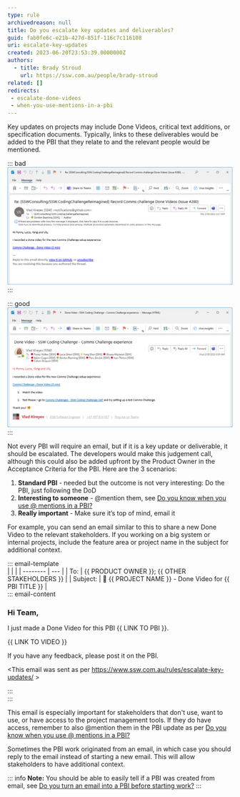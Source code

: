 ```yaml
---
type: rule
archivedreason: null
title: Do you escalate key updates and deliverables?
guid: fab0fe6c-e21b-427d-851f-116c7c116108
uri: escalate-key-updates
created: 2023-06-20T23:53:39.0000000Z
authors:
  - title: Brady Stroud
    url: https://ssw.com.au/people/brady-stroud
related: []
redirects:
 - escalate-done-videos
 - when-you-use-mentions-in-a-pbi
---
```


Key updates on projects may include Done Videos, critical text additions, or specification documents. Typically, links to these deliverables would be added to the PBI that they relate to and the relevant people would be mentioned. 

<!--endintro-->

::: bad  
![Figure: Bad Example - Automated notifications from project management tools can be easily missed or overlooked amidst other notifications](critical-update-bad-example.jpg)
:::

::: good  
![Figure: Good example - For visibility and to ensure all stakeholders are in the loop, you should also send an email to the relevant people](critical-update-good-example.jpg)  
:::

Not every PBI will require an email, but if it is a key update or deliverable, it should be escalated. The developers would make this judgement call, although this could also be added upfront by the Product Owner in the Acceptance Criteria for the PBI. Here are the 3 scenarios:

1. **Standard PBI** - needed but the outcome is not very interesting: Do the PBI, just following the DoD
2. **Interesting to someone** - @mention them, see [Do you know when you use @ mentions in a PBI?](https://www.ssw.com.au/rules/when-you-use-mentions-in-a-pbi/)
3. **Really important** - Make sure it’s top of mind, email it

For example, you can send an email similar to this to share a new Done Video to the relevant stakeholders. If you working on a big system or internal projects, include the feature area or project name in the subject for additional context.

::: email-template  
| | |
| -------- | --- |
| To: | {{ PRODUCT OWNER }}; {{ OTHER STAKEHOLDERS }} |
| Subject: | 🎥 {{ PROJECT NAME }} - Done Video for {{ PBI TITLE }} |  
::: email-content

### Hi Team,

I just made a Done Video for this PBI {{ LINK TO PBI }}.

{{ LINK TO VIDEO }}

If you have any feedback, please post it on the PBI.

&lt;This email was sent as per https://www.ssw.com.au/rules/escalate-key-updates/ &gt;

:::  
:::

This email is especially important for stakeholders that don't use, want to use, or have access to the project management tools. If they do have access, remember to also @mention them in the PBI update as per [Do you know when you use @ mentions in a PBI?
](https://www.ssw.com.au/rules/when-you-use-mentions-in-a-pbi/)

Sometimes the PBI work originated from an email, in which case you should reply to the email instead of starting a new email. This will allow stakeholders to have additional context. 

::: info
**Note:** You should be able to easily tell if a PBI was created from email, see [Do you turn an email into a PBI before starting work?](https://ssw.com.au/rules/turn-emails-into-pbis/)
:::
